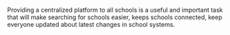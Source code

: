 Providing a centralized platform to all schools is a useful and important task that will make searching for schools easier, keeps schools connected, keep everyone updated about latest changes in school systems.
